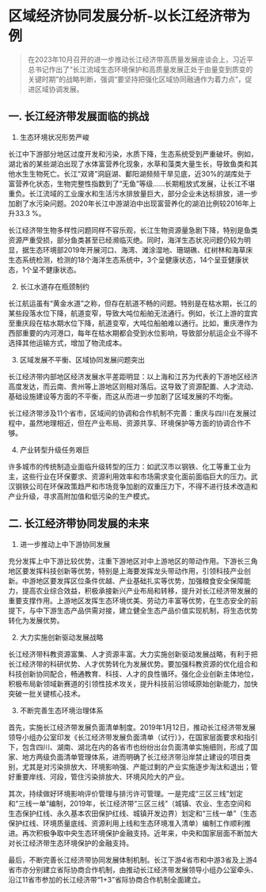 # 区域经济协同发展分析-以长江经济带为例

> 在2023年10月召开的进一步推动长江经济带高质量发展座谈会上，习近平总书记作出了“长江流域生态环境保护和高质量发展正处于由量变到质变的关键时期”的战略判断，强调“要坚持把强化区域协同融通作为着力点”，促进区域协调发展。

## 一. 长江经济带发展面临的挑战

1. 生态环境状况形势严峻

​	长江中下游部分地区过度开发和污染，水质下降，生态系统受到严重破坏。例如，湖北省的某些湖泊出现了水体富营养化现象，水草和藻类大量生长，导致鱼类和其他水生生物死亡。长江“双肾”洞庭湖、鄱阳湖频频干旱见底，近30%的湖库处于富营养化状态，生物完整性指数到了“无鱼”等级……长期粗放式发展，让长江不堪重负。长江流域的工业废水和生活污水排放量巨大，部分企业未达标排放，进一步加剧了水污染问题。2020年长江中游湖泊中出现富营养化的湖泊比例较2016年上升33.3 %。

​	长江经济带生物多样性问题同样不容乐观，长江生物资源量急剧下降，特别是鱼类资源严重受损，部分鱼类甚至已经濒临灭绝。同时，海洋生态状况问题仍较为明显，据生态环境部2019年开展河口、海湾、滩涂湿地、珊瑚礁、红树林和海草床生态系统检测，检测的18个海洋生态系统中，3个呈健康状态，14个呈亚健康状态，1个呈不健康状态。

2. 长江水道存在瓶颈制约

​	长江航运虽有“黄金水道”之称，但存在航道不畅的问题。特别是在枯水期，长江的某些段落水位下降，航道变窄，导致大吨位船舶无法通行。例如，长江上游的宜宾至重庆段在枯水期水位下降，航道变窄，大吨位船舶难以通行。比如，重庆港作为西部重要的内河港口，每年在枯水期都会受到水位影响，导致部分航运企业不得不选择其他运输方式，增加了物流成本。

3. 区域发展不平衡、区域协同发展问题突出

​	长江经济带内部地区经济发展水平差距明显：以上海和江苏为代表的下游地区经济高度发达，而云南、贵州等上游地区则相对落后。这导致了资源配置、人才流动、基础设施建设等方面的不平衡，而这从而进一步加剧了区域发展的不均衡。

​	长江经济带涉及11个省市，区域间的协调和合作机制不完善：重庆与四川在发展过程中，虽然地理相近，但在产业布局、资源共享、环境保护等方面的协调合作不够。

4. 产业转型升级任务艰巨

​	许多城市的传统制造业面临升级转型的压力：如武汉市以钢铁、化工等重工业为主，这些行业在环保要求、资源利用效率和市场需求变化面前面临巨大的压力。武汉钢铁公司在环保政策趋严和市场竞争加剧的双重压力下，不得不进行技术改造和产业升级，寻求高附加值和低污染的生产模式。



## 二. 长江经济带协同发展的未来

1. 进一步推动上中下游协同发展

​	充分发挥上中下游比较优势，注重下游地区对中上游地区的带动作用。下游长三角地区要发挥科技创新等优势，特别是上海要发挥龙头带动作用，引领科技产业创新。中游地区要发挥区位条件优越、产业基础扎实等优势，加强粮食安全保障能力，提高农业综合效益，积极承接新兴产业布局和转移，提升对长江经济带发展的重要支撑作用。上游地区发挥生态环境优美、劳动力丰富等优势，在生态安全的前提下，与中下游生态产品供需对接，建立健全生态产品价值实现机制，将生态优势转化为发展优势。

2. 大力实施创新驱动发展战略

​	长江经济带科教资源富集、人才资源丰富。大力实施创新驱动发展战略，有利于把长江经济带的科研优势、人才优势转化为发展优势。要加强科教资源的优化组合和科技创新协同配合，畅通教育、科技、人才的良性循环。强化企业创新主体地位，积极布局新领域新赛道的引领性技术攻关，提升科技前沿领域原始创新能力，加快突破一批关键核心技术。

3. 不断完善生态环境治理体系

​	首先，实施长江经济带发展负面清单制度。2019年1月12日，推动长江经济带发展领导小组办公室印发《长江经济带发展负面清单（试行）》，在国家层面要求和指引下，包含四川、湖南、湖北在内的各省市也纷纷出台负面清单实施细则，形成了国家、地方两级负面清单管理体系，进而明确了长江经济带沿岸禁止建设的项目类别，尤其是对污染排放大、环境影响强、产能过剩的产业实施逐步淘汰和退出；管好重要岸线、河段，管住污染排放大、环境风险大的产业。

​	其次，持续做好环境影响评价管理与排污许可管理。一是完成“三区三线”划定和“三线一单”编制，2019年，长江经济带“三区三线”（城镇、农业、生态空间和生态保护红线、永久基本农田保护红线、城镇开发边界）划定和“三线一单”（生态保护红线、环境质量底线、资源利用上线和生态环境准入清单）编制工作顺利推进。再次积极争取中央生态环境保护金融支持。近年来，中央和国家层面不断加大对长江经济带生态环境保护的金融支持。

​	最后，不断完善长江经济带协同发展体制机制。长江下游4省市和中游3省及上游4省市亦分别建立省际协商合作机制，由推动长江经济带发展领导小组办公室牵头、沿江11省市参加的长江经济带“1+3”省际协商合作机制全面建立。

